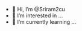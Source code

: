 - 👋 Hi, I’m @Sriram2cu
- 👀 I’m interested in ...
- 🌱 I’m currently learning ...


<!---
Sriram2cu/Sriram2cu is a ✨ special ✨ repository because its `README.md` (this file) appears on your GitHub profile.
You can click the Preview link to take a look at your changes.
--->
